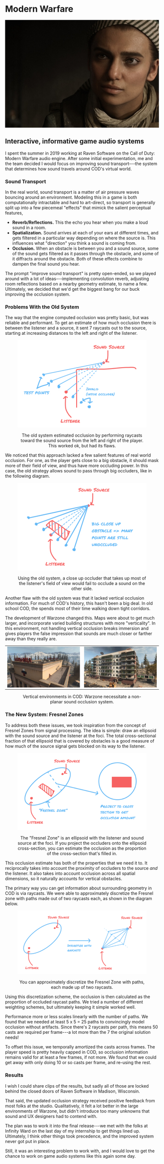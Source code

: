 # Modern Warfare

![](/img/mw/farah.jpeg)

<div id="modal-scroll-point"/>

<div id="modal-subtitle-container"><h2 id="modal-subtitle">Interactive, informative game audio systems</h2></div>

I spent the summer in 2019 working at Raven Software on the Call of Duty: Modern Warfare audio engine. After some initial experimentation, me and the team decided I would focus on improving sound transport---the system that determines how sound travels around COD's virtual world.

### Sound Transport

In the real world, sound transport is a matter of air pressure waves bouncing around an environment. Modeling this in a game is both computationally intractable and hard to art-direct, so transport is generally split up into a few piecemeal "effects" that mimick the salient perceptual features,

- **Reverb/Reflections.** This the echo you hear when you make a loud sound in a room.
- **Spatialization.** Sound arrives at each of your ears at different times, and gets filtered in a particular way depending on where the source is. This influences what "direction" you think a sound is coming from.
- **Occlusion.** When an obstacle is between you and a sound source, some of the sound gets filtered as it passes through the obstacle, and some of it diffracts around the obstacle. Both of these effects combine to dampen the final sound you hear.

The prompt "improve sound transport" is pretty open-ended, so we played around with a lot of ideas---implementing convolution reverb, adjusting room reflections based on a nearby geometry estimate, to name a few. Ultimately, we decided that we'd get the biggest bang for our buck improving the occlusion system.

### Problems With the Old System

The way that the engine computed occlusion was pretty basic, but was reliable and performant. To get an estimate of how much occlusion there is between the listener and a source, it sent 7 raycasts out to the source, starting at increasing distances to the left and right of the listener.

<figure>
<p align="center">
    <img src="/img/mw/old.jpg">
</p>
<figcaption align = "center">The old system estimated occlusion by performing raycasts toward the sound source from the left and right of the player. This worked ok, but had its flaws.</figcaption>
</figure>

We noticed that this approach lacked a few salient features of real world occlusion. For one, as the player gets close to a big obstacle, it should mask more of their field of view, and thus have more occluding power. In this case, the old strategy allows sound to pass through big occluders, like in the following diagram.

<figure>
<p align="center">
    <img src="/img/mw/problem.jpg">
</p>
<figcaption align = "center">Using the old system, a close up occluder that takes up most of the listener's field of view would fail to occlude a sound on the other side.</figcaption>
</figure>

Another flaw with the old system was that it lacked vertical occlusion information. For much of COD's history, this hasn't been a big deal. In old school COD, the spends most of their time walking down tight corridors.

The development of Warzone changed this. Maps were about to get much larger, and incorporate varied building structures with more "verticality". In this environment, not handling vertical occlusion breaks immersion and gives players the false impression that sounds are much closer or farther away than they really are.

|                                |                                      |
| :----------------------------: | :----------------------------------: |
| ![](/img/mw/vertical-1.jpg) | ![](/img/mw/vertical-2.jpg) |

<figure>
<figcaption align = "center">Vertical environments in COD: Warzone necessitate a non-planar sound occlusion system.</figcaption>
</figure>

### The New System: Fresnel Zones

To address both these issues, we took inspiration from the concept of Fresnel Zones from signal processing. The idea is simple: draw an ellipsoid with the sound source and the listener at the foci. The total cross-sectional fraction of that ellipsoid that is covered by obstacles is a good measure of how much of the source signal gets blocked on its way to the listener.

<figure>
<p align="center">
    <img src="/img/mw/fresnel.jpg">
</p>
<figcaption align = "center">The "Fresnel Zone" is an ellipsoid with the listener and sound source at the foci. If you project the occluders onto the ellipsoid cross-section, you can estimate the occlusion as the proportion of the cross-section that's filled in.</figcaption>
</figure>

This occlusion estimate has both of the properties that we need it to. It reciprocally takes into account the proximity of occluders to the source _and_ the listener. It also takes into account occlusion across all spatial dimensions, so it naturally accounts for vertical obstacles.

The primary way you can get information about surrounding geometry in COD is via raycasts. We were able to approximately discretize the Fresnel zone with paths made out of two raycasts each, as shown in the diagram below.

<figure>
<p align="center">
    <img src="/img/mw/discretize.jpg">
</p>
<figcaption align = "center">You can approximately discretize the Fresnel Zone with paths, each made up of two raycasts.</figcaption>
</figure>

Using this discretization scheme, the occlusion is then calculated as the proportion of occluded raycast paths. We tried a number of different weighting schemes, but ultimately keeping it simple worked well.

Performance more or less scales linearly with the number of paths. We found that we needed at least 5 x 5 = 25 paths to convincingly model occlusion without artifacts. Since there's 2 raycasts per path, this means 50 casts are required per frame---a lot more than the 7 the original solution needs!

To offset this issue, we temporally amortized the casts across frames. The player speed is pretty heavily capped in COD, so occlusion information remains valid for at least a few frames, if not more. We found that we could get away with only doing 10 or so casts per frame, and re-using the rest.

### Results

I wish I could share clips of the results, but sadly all of those are locked behind the closed doors of Raven Software in Madison, Wisconsin.

That said, the updated occlusion strategy received positive feedback from most folks at the studio. Qualitatively, it felt a lot better in the large environments of Warzone, but didn't introduce too many unknowns that sound and UX designers had to contend with.

The plan was to work it into the final release---we met with the folks at Infinity Ward on the last day of my internship to get things lined up. Ultimately, I think other things took precedence, and the improved system never got put in place. 

Still, it was an interesting problem to work with, and I would love to get the chance to work on game audio systems like this again some day.

## 